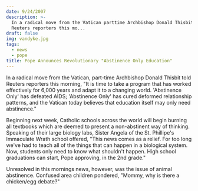 ```yaml
---
date: 9/24/2007
description: >-
  In a radical move from the Vatican parttime Archbishop Donald Thisbit told
  Reuters reporters this mo...
draft: false
img: vandyke.jpg
tags:
  - news
  - pope
title: Pope Announces Revolutionary "Abstinence Only Education"
---
```


In a radical move from the Vatican, part-time Archbishop Donald Thisbit told Reuters reporters this morning, "It is time to take a program that has worked effectively for 6,000 years and adapt it to a changing world. 'Abstinence Only' has defeated AIDS; 'Abstinence Only' has cured deformed relationship patterns, and the Vatican today believes that education itself may only need abstinence."

Beginning next week, Catholic schools across the world will begin burning all textbooks which are deemed to present a non-abstinent way of thinking. Speaking of their large biology labs, Sister Angela of the St. Phillipe's Immaculate Wrath school offered, "This news comes as a relief. For too long we've had to teach all of the things that can happen in a biological system. Now, students only need to know what shouldn't happen. High school graduations can start, Pope approving, in the 2nd grade."

Unresolved in this mornings news, however, was the issue of animal abstinence. Confused area children pondered, "Mommy, why is there a chicken/egg debate?"

